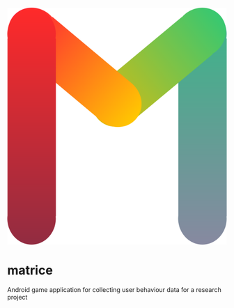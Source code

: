 ![Matrice Logo](https://github.com/Csertan/Csertan.github.io/blob/master/matrice_logo_foreground.png)
# matrice
Android game application for collecting user behaviour data for a research project
